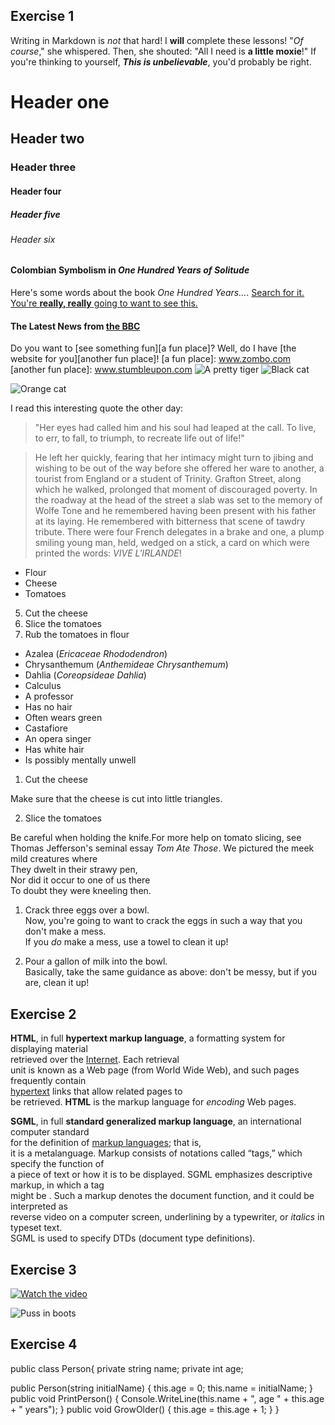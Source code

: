 ## Exercise 1
 Writing in Markdown is _not_ that hard!
 I **will** complete these lessons!
 "_Of course_," she whispered. Then, she shouted: "All I need is **a little moxie**!"
 If you're thinking to yourself, **_This is unbelievable_**, you'd probably be right.
 # Header one
 ## Header two
 ### Header three
 #### Header four
 ##### Header five
 ###### Header six
 #### Colombian Symbolism in _One Hundred Years of Solitude_
 Here's some words about the book _One Hundred Years..._.
 [Search for it.](www.google.com)
 [You're **really, really** going to want to see this.](www.dailykitten.com)
 #### The Latest News from [the BBC](www.bbc.com/news)
 Do you want to [see something fun][a fun place]?
 Well, do I have [the website for you][another fun place]!
 [a fun place]: www.zombo.com
 [another fun place]: www.stumbleupon.com
 ![A pretty tiger](https://upload.wikimedia.org/wikipedia/commons/5/56/Tiger.50.jpg)
 ![Black cat][Black]

 ![Orange cat][Orange]

 [Black]: https://upload.wikimedia.org/wikipedia/commons/a/a3/81_INF_DIV_SSI.jpg

 [Orange]: http://icons.iconarchive.com/icons/google/noto-emoji-animals-nature/256/22221-cat-icon.png

 I read this interesting quote the other day:

>"Her eyes had called him and his soul had leaped at the call. To live, to err, to fall, to triumph, to recreate life out of life!"

>He left her quickly, fearing that her intimacy might turn to jibing and wishing to be out of the way before she offered her ware to another, a tourist from England or a student of Trinity. Grafton Street, along which he walked, prolonged that moment of discouraged poverty. In the roadway at the head of the street a slab was set to the memory of Wolfe Tone and he remembered having been present with his father at its laying. He remembered with bitterness that scene of tawdry tribute. There were four French delegates in a brake and one, a plump smiling young man, held, wedged on a stick, a card on which were printed the words: _VIVE L'IRLANDE_!
* Flour
* Cheese
* Tomatoes
5. Cut the cheese
6. Slice the tomatoes
7. Rub the tomatoes in flour
* Azalea (_Ericaceae Rhododendron_)
* Chrysanthemum (_Anthemideae Chrysanthemum_)
* Dahlia (_Coreopsideae Dahlia_)
* Calculus
 * A professor 
 * Has no hair
 * Often wears green
* Castafiore
 * An opera singer 
 * Has white hair 
 * Is possibly mentally unwell

 1. Cut the cheese

 Make sure that the cheese is cut into little triangles.

2. Slice the tomatoes

 Be careful when holding the knife.For more help on tomato slicing, see Thomas Jefferson's seminal essay _Tom Ate Those_.
 We pictured the meek mild creatures where  
They dwelt in their strawy pen,  
Nor did it occur to one of us there  
To doubt they were kneeling then.
1. Crack three eggs over a bowl.  
 Now, you're going to want to crack the eggs in such a way that you don't make a mess.  
If you _do_ make a mess, use a towel to clean it up!

2. Pour a gallon of milk into the bowl.  
 Basically, take the same guidance as above: don't be messy, but if you are, clean it up!

 ## Exercise 2
 **HTML**, in full **hypertext markup language**, a formatting system for displaying material  
 retrieved over the [Internet](https://www.britannica.com/technology/Internet). Each retrieval  
 unit is known as a Web page (from World Wide Web), and such pages frequently contain  
 [hypertext](https://www.britannica.com/technology/hypertext) links that allow related pages to  
 be retrieved. **HTML** is the markup language for _encoding_ Web pages.

 **SGML**, in full **standard generalized markup language**, an international computer standard  
 for the definition of [markup languages](https://en.wikipedia.org/wiki/Markup_language); that is,  
 it is a metalanguage. Markup consists of notations called “tags,” which specify the function of  
 a piece of text or how it is to be displayed. SGML emphasizes descriptive markup, in which a tag  
 might be <emphasis>. Such a markup denotes the document function, and it could be interpreted as  
 reverse video on a computer screen, underlining by a typewriter, or _italics_ in typeset text.  
 SGML is used to specify DTDs (document type definitions). 

## Exercise 3
[![Watch the video](https://img.youtube.com/vi/cvh0nX08nRw/default.jpg)](https://www.youtube.com/watch?v=cvh0nX08nRw)

![Puss in boots](https://i2-prod.mirror.co.uk/incoming/article25609246.ece/ALTERNATES/s1200d/0_PUSS-IN-BOOTS.jpg)

## Exercise 4
  public class Person{
  private string name;
  private int age;

  public Person(string initialName)
  {
    this.age = 0;
    this.name = initialName;
  }
  public void PrintPerson()
  {
    Console.WriteLine(this.name + ", age " + this.age + " years");
  }
  public void GrowOlder()
  {
    this.age = this.age + 1;
  }
  }

